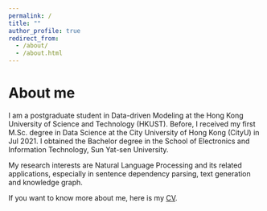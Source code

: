 ```yaml
---
permalink: /
title: ""
author_profile: true
redirect_from: 
  - /about/
  - /about.html
---
```

# About me

I am a postgraduate student in Data-driven Modeling at the Hong Kong University of Science and Technology (HKUST). Before, I received my first M.Sc. degree in Data Science at the City University of Hong Kong (CityU) in Jul 2021. I obtained the Bachelor degree in the School of Electronics and Information Technology, Sun Yat-sen University. 

My research interests are Natural Language Processing and its related applications, especially in sentence dependency parsing, text generation and knowledge graph.

If you want to know more about me, here is my [CV](https://fjljlzy.github.io/zeyinlin.github.io/files/CV_LinZeyin_2203.pdf).

